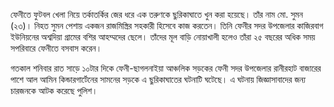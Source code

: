 ফেনীতে ফুটবল খেলা নিয়ে তর্কাতর্কির জের ধরে এক তরুণকে ছুরিকাঘাতে খুন করা হয়েছে। তাঁর নাম মো. সুমন (২৩)। নিহত সুমন পেশায় একজন রাজমিস্ত্রির সহকারী হিসেবে কাজ করতেন। তিনি ফেনীর সদর উপজেলার কাজিরবাগ ইউনিয়নের অশ্বদিয়া গ্রামের বশির আহম্মদের ছেলে। তাঁদের মূল বাড়ি নোয়াখালী হলেও তাঁরা ২৫ বছরের অধিক সময় সপরিবারে ফেনীতে বসবাস করেন।

গতকাল শনিবার রাত সাড়ে ১০টার দিকে ফেনী-ছাগলনাইয়া আঞ্চলিক সড়কের ফেনী সদর উপজেলার রানীরহাট বাজারের পাশে আল আমিন কিন্ডারগার্টেনের সামনের সড়কে এ ছুরিকাঘাতের ঘটনাটি ঘটেছে। এ ঘটনায় জিজ্ঞাসাবাদের জন্য চারজনকে আটক করেছে পুলিশ।
